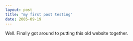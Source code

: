 ```yaml
---
layout: post
title: "my first post testing"
date: 2005-09-19
---
```


Well. Finally got around to putting this old website together.
